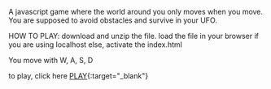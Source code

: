 A javascript game where the world around you only moves when you move.
You are supposed to avoid obstacles and survive in your UFO.


HOW TO PLAY:
download and unzip the file.
load the file in your browser if you are using localhost else, activate the index.html

You move with W, A, S, D

to play, click here
[PLAY](https://finite.rf.gd/you-move-you-die/){:target="_blank"}

